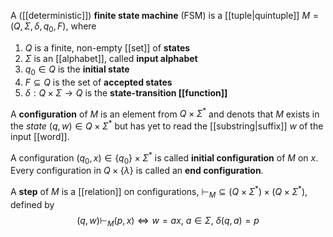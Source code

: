 
A ([[deterministic]]) **finite state machine** (FSM) is a [[tuple|quintuple]] $M =(Q, \Sigma, \delta, q_{0}, F)$, where 

1. $Q$ is a finite, non-empty [[set]] of **states**
2. $\Sigma$ is an [[alphabet]], called **input alphabet**
3. $q_{0}\in Q$ is the **initial state**
4. $F\subseteq Q$ is the set of **accepted states**
5. $\delta:Q \times\Sigma \to Q$ is the **state-transition [[function]]**

A **configuration** of $M$ is an element from $Q\times\Sigma^*$ and denots that $M$ exists in the *state* $(q, w) \in Q \times \Sigma^*$ but has yet to read the [[substring|suffix]] $w$ of the input [[word]].

A configuration $(q_{0}, x)\in \{q_{0}\} \times\Sigma^*$ is called **initial configuration** of $M$ on $x$. Every configuration in $Q\times \{\lambda \}$ is called an **end configuration**.

A **step** of $M$ is a [[relation]] on configurations, $\vdash_{M} \subseteq (Q\times\Sigma^*)\times(Q\times\Sigma^*)$, defined by
$$
(q, w) \vdash_{M} (p, x) \iff w=ax, \ a \in \Sigma, \ \delta(q, a) = p
$$
